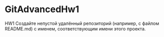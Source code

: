# GitAdvancedHw1
HW1
Создайте непустой удалённый репозиторий (например, с файлом README.md) с именем, соответствующим имени этого проекта.
